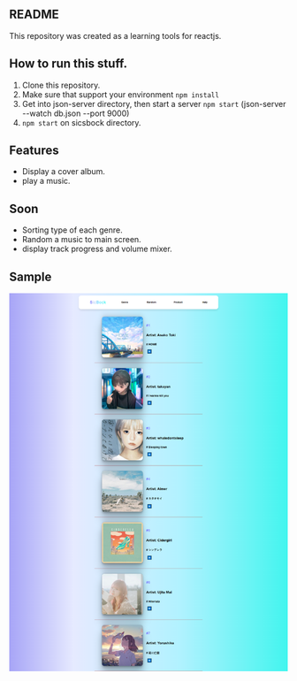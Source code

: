 ## README
This repository was created as a learning tools for reactjs.

## How to run this stuff.
1. Clone this repository.
2. Make sure that support your environment ```npm install```
3. Get into json-server directory, then start a server ```npm start```  (json-server --watch db.json --port 9000)
4. ```npm start``` on sicsbock directory.

## Features
* Display a cover album.
* play a music.

## Soon
* Sorting type of each genre.
* Random a music to main screen.
* display track progress and volume mixer.

## Sample
  <img src="https://github.com/borboom33508/sicsbock/blob/master/public/sample.png" width="900">
